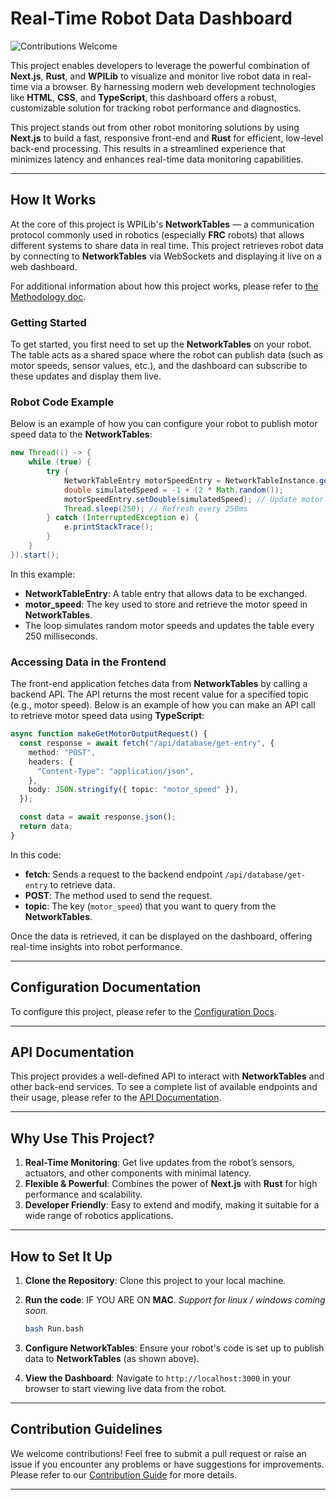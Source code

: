 # Real-Time Robot Data Dashboard

![Contributions Welcome](https://img.shields.io/badge/contributions-welcome-brightgreen.svg?style=flat)

This project enables developers to leverage the powerful combination of **Next.js**, **Rust**, and **WPILib** to visualize and monitor live robot data in real-time via a browser. By harnessing modern web development technologies like **HTML**, **CSS**, and **TypeScript**, this dashboard offers a robust, customizable solution for tracking robot performance and diagnostics.

This project stands out from other robot monitoring solutions by using **Next.js** to build a fast, responsive front-end and **Rust** for efficient, low-level back-end processing. This results in a streamlined experience that minimizes latency and enhances real-time data monitoring capabilities.

---

## How It Works

At the core of this project is WPILib's **NetworkTables** — a communication protocol commonly used in robotics (especially **FRC** robots) that allows different systems to share data in real time. This project retrieves robot data by connecting to **NetworkTables** via WebSockets and displaying it live on a web dashboard.

For additional information about how this project works, please refer to [the Methodology doc](docs/Methodology.md).

### Getting Started

To get started, you first need to set up the **NetworkTables** on your robot. The table acts as a shared space where the robot can publish data (such as motor speeds, sensor values, etc.), and the dashboard can subscribe to these updates and display them live.

### Robot Code Example

Below is an example of how you can configure your robot to publish motor speed data to the **NetworkTables**:

```java
new Thread(() -> {
    while (true) {
        try {
            NetworkTableEntry motorSpeedEntry = NetworkTableInstance.getDefault().getEntry("motor_speed");
            double simulatedSpeed = -1 + (2 * Math.random());
            motorSpeedEntry.setDouble(simulatedSpeed); // Update motor speed
            Thread.sleep(250); // Refresh every 250ms
        } catch (InterruptedException e) {
            e.printStackTrace();
        }
    }
}).start();
```

In this example:

- **NetworkTableEntry**: A table entry that allows data to be exchanged.
- **motor_speed**: The key used to store and retrieve the motor speed in **NetworkTables**.
- The loop simulates random motor speeds and updates the table every 250 milliseconds.

### Accessing Data in the Frontend

The front-end application fetches data from **NetworkTables** by calling a backend API. The API returns the most recent value for a specified topic (e.g., motor speed). Below is an example of how you can make an API call to retrieve motor speed data using **TypeScript**:

```ts
async function makeGetMotorOutputRequest() {
  const response = await fetch("/api/database/get-entry", {
    method: "POST",
    headers: {
      "Content-Type": "application/json",
    },
    body: JSON.stringify({ topic: "motor_speed" }),
  });

  const data = await response.json();
  return data;
}
```

In this code:

- **fetch**: Sends a request to the backend endpoint `/api/database/get-entry` to retrieve data.
- **POST**: The method used to send the request.
- **topic**: The key (`motor_speed`) that you want to query from the **NetworkTables**.

Once the data is retrieved, it can be displayed on the dashboard, offering real-time insights into robot performance.

---

## Configuration Documentation

To configure this project, please refer to the [Configuration Docs](docs/ConfigDocs.md).

---

## API Documentation

This project provides a well-defined API to interact with **NetworkTables** and other back-end services. To see a complete list of available endpoints and their usage, please refer to the [API Documentation](docs/BackendAPISupportLists.md).

---

## Why Use This Project?

1. **Real-Time Monitoring**: Get live updates from the robot’s sensors, actuators, and other components with minimal latency.
2. **Flexible & Powerful**: Combines the power of **Next.js** with **Rust** for high performance and scalability.
3. **Developer Friendly**: Easy to extend and modify, making it suitable for a wide range of robotics applications.

---

## How to Set It Up

1. **Clone the Repository**: Clone this project to your local machine.
2. **Run the code**: IF YOU ARE ON **MAC**. _Support for linux / windows coming soon._

   ```bash
   bash Run.bash
   ```

3. **Configure NetworkTables**: Ensure your robot's code is set up to publish data to **NetworkTables** (as shown above).

4. **View the Dashboard**: Navigate to `http://localhost:3000` in your browser to start viewing live data from the robot.

---

## Contribution Guidelines

We welcome contributions! Feel free to submit a pull request or raise an issue if you encounter any problems or have suggestions for improvements. Please refer to our [Contribution Guide](docs/CONTRIBUTING.md) for more details.

---
